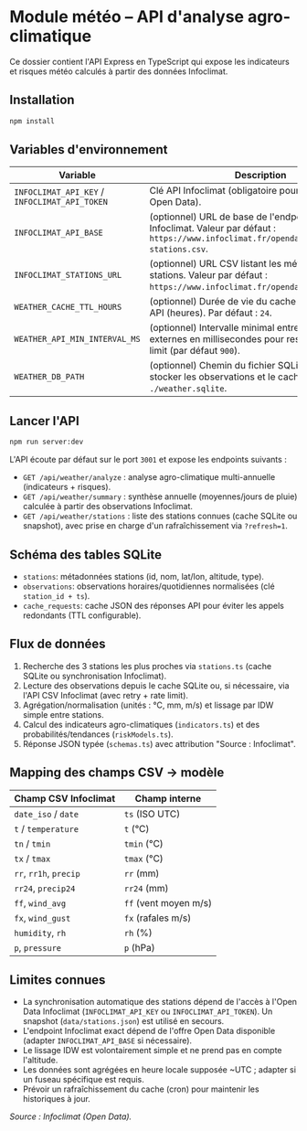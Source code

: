 # Module météo – API d'analyse agro-climatique

Ce dossier contient l'API Express en TypeScript qui expose les indicateurs et risques météo calculés à partir des données Infoclimat.

## Installation

```bash
npm install
```

## Variables d'environnement

| Variable | Description |
| --- | --- |
| `INFOCLIMAT_API_KEY` / `INFOCLIMAT_API_TOKEN` | Clé API Infoclimat (obligatoire pour interroger l'API Open Data). |
| `INFOCLIMAT_API_BASE` | (optionnel) URL de base de l'endpoint CSV Infoclimat. Valeur par défaut : `https://www.infoclimat.fr/opendata/produits-stations.csv`. |
| `INFOCLIMAT_STATIONS_URL` | (optionnel) URL CSV listant les métadonnées stations. Valeur par défaut : `https://www.infoclimat.fr/opendata/stations.csv`. |
| `WEATHER_CACHE_TTL_HOURS` | (optionnel) Durée de vie du cache des réponses API (heures). Par défaut : `24`. |
| `WEATHER_API_MIN_INTERVAL_MS` | (optionnel) Intervalle minimal entre deux requêtes externes en millisecondes pour respecter le rate limit (par défaut `900`). |
| `WEATHER_DB_PATH` | (optionnel) Chemin du fichier SQLite utilisé pour stocker les observations et le cache. Par défaut `./weather.sqlite`. |

## Lancer l'API

```bash
npm run server:dev
```

L'API écoute par défaut sur le port `3001` et expose les endpoints suivants :

- `GET /api/weather/analyze` : analyse agro-climatique multi-annuelle (indicateurs + risques).
- `GET /api/weather/summary` : synthèse annuelle (moyennes/jours de pluie) calculée à partir des observations Infoclimat.
- `GET /api/weather/stations` : liste des stations connues (cache SQLite ou snapshot), avec prise en charge d'un rafraîchissement via `?refresh=1`.

## Schéma des tables SQLite

- `stations`: métadonnées stations (id, nom, lat/lon, altitude, type).
- `observations`: observations horaires/quotidiennes normalisées (clé `station_id + ts`).
- `cache_requests`: cache JSON des réponses API pour éviter les appels redondants (TTL configurable).

## Flux de données

1. Recherche des 3 stations les plus proches via `stations.ts` (cache SQLite ou synchronisation Infoclimat).
2. Lecture des observations depuis le cache SQLite ou, si nécessaire, via l'API CSV Infoclimat (avec retry + rate limit).
3. Agrégation/normalisation (unités : °C, mm, m/s) et lissage par IDW simple entre stations.
4. Calcul des indicateurs agro-climatiques (`indicators.ts`) et des probabilités/tendances (`riskModels.ts`).
5. Réponse JSON typée (`schemas.ts`) avec attribution "Source : Infoclimat".

## Mapping des champs CSV → modèle

| Champ CSV Infoclimat | Champ interne |
| --- | --- |
| `date_iso` / `date` | `ts` (ISO UTC) |
| `t` / `temperature` | `t` (°C) |
| `tn` / `tmin` | `tmin` (°C) |
| `tx` / `tmax` | `tmax` (°C) |
| `rr`, `rr1h`, `precip` | `rr` (mm) |
| `rr24`, `precip24` | `rr24` (mm) |
| `ff`, `wind_avg` | `ff` (vent moyen m/s) |
| `fx`, `wind_gust` | `fx` (rafales m/s) |
| `humidity`, `rh` | `rh` (%) |
| `p`, `pressure` | `p` (hPa) |

## Limites connues

- La synchronisation automatique des stations dépend de l'accès à l'Open Data Infoclimat (`INFOCLIMAT_API_KEY` ou `INFOCLIMAT_API_TOKEN`). Un snapshot (`data/stations.json`) est utilisé en secours.
- L'endpoint Infoclimat exact dépend de l'offre Open Data disponible (adapter `INFOCLIMAT_API_BASE` si nécessaire).
- Le lissage IDW est volontairement simple et ne prend pas en compte l'altitude.
- Les données sont agrégées en heure locale supposée ~UTC ; adapter si un fuseau spécifique est requis.
- Prévoir un rafraîchissement du cache (cron) pour maintenir les historiques à jour.

_Source : Infoclimat (Open Data)._ 
